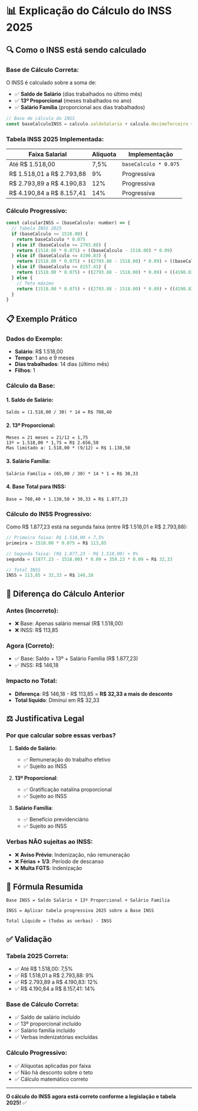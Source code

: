 # 📊 Explicação do Cálculo do INSS 2025

## 🔍 **Como o INSS está sendo calculado**

### **Base de Cálculo Correta**:
O INSS é calculado sobre a soma de:
- ✅ **Saldo de Salário** (dias trabalhados no último mês)
- ✅ **13º Proporcional** (meses trabalhados no ano)
- ✅ **Salário Família** (proporcional aos dias trabalhados)

```javascript
// Base de cálculo do INSS
const baseCalculoINSS = calculo.saldoSalario + calculo.decimoTerceiro + calculo.salarioFamilia
```

### **Tabela INSS 2025 Implementada**:

| Faixa Salarial | Alíquota | Implementação |
|----------------|----------|---------------|
| Até R$ 1.518,00 | 7,5% | `baseCalculo * 0.075` |
| R$ 1.518,01 a R$ 2.793,88 | 9% | Progressiva |
| R$ 2.793,89 a R$ 4.190,83 | 12% | Progressiva |
| R$ 4.190,84 a R$ 8.157,41 | 14% | Progressiva |

### **Cálculo Progressivo**:

```javascript
const calcularINSS = (baseCalculo: number) => {
  // Tabela INSS 2025
  if (baseCalculo <= 1518.00) {
    return baseCalculo * 0.075
  } else if (baseCalculo <= 2793.88) {
    return (1518.00 * 0.075) + ((baseCalculo - 1518.00) * 0.09)
  } else if (baseCalculo <= 4190.83) {
    return (1518.00 * 0.075) + ((2793.88 - 1518.00) * 0.09) + ((baseCalculo - 2793.88) * 0.12)
  } else if (baseCalculo <= 8157.41) {
    return (1518.00 * 0.075) + ((2793.88 - 1518.00) * 0.09) + ((4190.83 - 2793.88) * 0.12) + ((baseCalculo - 4190.83) * 0.14)
  } else {
    // Teto máximo
    return (1518.00 * 0.075) + ((2793.88 - 1518.00) * 0.09) + ((4190.83 - 2793.88) * 0.12) + ((8157.41 - 4190.83) * 0.14)
  }
}
```

## 📋 **Exemplo Prático**

### **Dados do Exemplo**:
- **Salário**: R$ 1.518,00
- **Tempo**: 1 ano e 9 meses
- **Dias trabalhados**: 14 dias (último mês)
- **Filhos**: 1

### **Cálculo da Base**:

#### **1. Saldo de Salário**:
```
Saldo = (1.518,00 / 30) * 14 = R$ 708,40
```

#### **2. 13º Proporcional**:
```
Meses = 21 meses = 21/12 = 1,75
13º = 1.518,00 * 1,75 = R$ 2.656,50
Mas limitado a: 1.518,00 * (9/12) = R$ 1.138,50
```

#### **3. Salário Família**:
```
Salário Família = (65,00 / 30) * 14 * 1 = R$ 30,33
```

#### **4. Base Total para INSS**:
```
Base = 708,40 + 1.138,50 + 30,33 = R$ 1.877,23
```

### **Cálculo do INSS Progressivo**:

Como R$ 1.877,23 está na segunda faixa (entre R$ 1.518,01 e R$ 2.793,88):

```javascript
// Primeira faixa: R$ 1.518,00 × 7,5%
primeira = 1518.00 * 0.075 = R$ 113,85

// Segunda faixa: (R$ 1.877,23 - R$ 1.518,00) × 9%
segunda = (1877.23 - 1518.00) * 0.09 = 359.23 * 0.09 = R$ 32,33

// Total INSS
INSS = 113,85 + 32,33 = R$ 146,18
```

## 🔄 **Diferença do Cálculo Anterior**

### **Antes (Incorreto)**:
- ❌ Base: Apenas salário mensal (R$ 1.518,00)
- ❌ INSS: R$ 113,85

### **Agora (Correto)**:
- ✅ Base: Saldo + 13º + Salário Família (R$ 1.877,23)
- ✅ INSS: R$ 146,18

### **Impacto no Total**:
- **Diferença**: R$ 146,18 - R$ 113,85 = **R$ 32,33 a mais de desconto**
- **Total líquido**: Diminui em R$ 32,33

## ⚖️ **Justificativa Legal**

### **Por que calcular sobre essas verbas?**

1. **Saldo de Salário**: 
   - ✅ Remuneração do trabalho efetivo
   - ✅ Sujeito ao INSS

2. **13º Proporcional**:
   - ✅ Gratificação natalina proporcional
   - ✅ Sujeito ao INSS

3. **Salário Família**:
   - ✅ Benefício previdenciário
   - ✅ Sujeito ao INSS

### **Verbas NÃO sujeitas ao INSS**:
- ❌ **Aviso Prévio**: Indenização, não remuneração
- ❌ **Férias + 1/3**: Período de descanso
- ❌ **Multa FGTS**: Indenização

## 🧮 **Fórmula Resumida**

```
Base INSS = Saldo Salário + 13º Proporcional + Salário Família

INSS = Aplicar tabela progressiva 2025 sobre a Base INSS

Total Líquido = (Todas as verbas) - INSS
```

## ✅ **Validação**

### **Tabela 2025 Correta**:
- ✅ Até R$ 1.518,00: 7,5%
- ✅ R$ 1.518,01 a R$ 2.793,88: 9%
- ✅ R$ 2.793,89 a R$ 4.190,83: 12%
- ✅ R$ 4.190,84 a R$ 8.157,41: 14%

### **Base de Cálculo Correta**:
- ✅ Saldo de salário incluído
- ✅ 13º proporcional incluído
- ✅ Salário família incluído
- ✅ Verbas indenizatórias excluídas

### **Cálculo Progressivo**:
- ✅ Alíquotas aplicadas por faixa
- ✅ Não há desconto sobre o teto
- ✅ Cálculo matemático correto

---

**O cálculo do INSS agora está correto conforme a legislação e tabela 2025!** ✅

